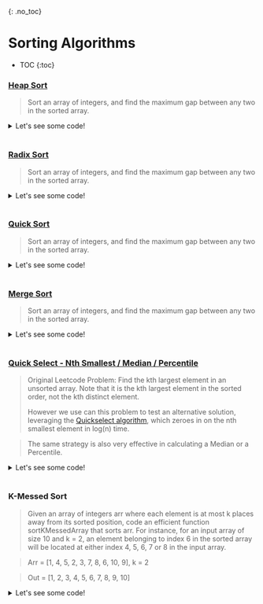 {: .no_toc}
# Sorting Algorithms

- TOC
{:toc}

### [Heap Sort](https://leetcode.com/problems/maximum-gap/)

> Sort an array of integers, and find the maximum gap between any two in the sorted array.

<details><summary markdown="span">Let's see some code!</summary>

```python
class Solution:

    def maximumGap(self, num):
        if len(num) < 2:
            return 0

        num = self.heap_sort(num)
        res = 0
        for i in range(1, len(num)):
            res = max(num[i] - num[i - 1], res)
        return res

    def heap_sort(self, arr):
        def build_heap_at_i(arr, i, size):
            left = i * 2 + 1
            rigt = i * 2 + 2

            biggerChildren = [x for x in [left, rigt] if x <= size and arr[x]> arr[i] ]
            if len(biggerChildren) != 0:
                max_i = max(biggerChildren, key=lambda x: arr[x])

                arr[i], arr[max_i] = arr[max_i], arr[i]
                build_heap_at_i(arr, max_i, size)

        def build_heap(arr):
            size = len(arr)-1
            mid  = int(size/2)
            for i in range(mid,-1,-1):
                build_heap_at_i(arr, i, size)

        def heap_sort(arr):
            size = len(arr)-1
            for i in range(size, -1, -1):
                arr[0], arr[i] = arr[i], arr[0]
                size = size - 1
                build_heap_at_i(arr, 0, size)

        def print_heap(arr,i=0,d=0):
            if i not in range(0, len(arr)):
                return
            l = i*2+1
            r = i*2+2
            print_heap(arr,l,d+1)
            print("   " * d,arr[i])
            print_heap(arr,r,d+1)

        build_heap(arr)
        heap_sort(arr)
        return arr

```

</details>
<BR>


### [Radix Sort](https://leetcode.com/problems/maximum-gap/)

> Sort an array of integers, and find the maximum gap between any two in the sorted array.

<details><summary markdown="span">Let's see some code!</summary>

```python
class Solution:

    def maximumGap(self, num):
        if len(num) < 2:
            return 0

        num = self.radixSort(num)

        res = 0
        for i in range(1, len(num)):
            res = max(num[i] - num[i - 1], res)
        return res

    def radixSort(self, num):
        for i in range(31):
            onebucket = []
            zerobucket = []
            needle = 1 << i
            for j in range(len(num)):
                if num[j] & needle != 0:
                    onebucket.append(num[j])
                else:
                    zerobucket.append(num[j])
            num = []
            num += zerobucket
            num += onebucket
        return num
```

</details>
<BR>

### [Quick Sort](https://leetcode.com/problems/maximum-gap/)

> Sort an array of integers, and find the maximum gap between any two in the sorted array.

<details><summary markdown="span">Let's see some code!</summary>

```python
class Solution:

    def maximumGap(self, num):
        if len(num) < 2:
            return 0

        num = self.qsort(num)

        res = 0
        for i in range(1, len(num)):
            res = max(num[i] - num[i - 1], res)
        return res

    def qsort(self, L):
        if L == []:
            return []

        P = L[0]
        R = L[1:]

        return self.qsort([x for x in R if x< P])+ [P] + self.qsort([x for x in R if x>=P])
```

</details>
<BR>

### [Merge Sort](https://leetcode.com/problems/maximum-gap/)

> Sort an array of integers, and find the maximum gap between any two in the sorted array.

<details><summary markdown="span">Let's see some code!</summary>

```python
```

</details>
<BR>

### [Quick Select - Nth Smallest / Median / Percentile](https://leetcode.com/problems/kth-largest-element-in-an-array/)

> Original Leetcode Problem: Find the kth largest element in an unsorted array. Note that it is the kth largest element in
the sorted order, not the kth distinct element.
> 
> However we use can this problem to test an alternative solution, leveraging the 
> [Quickselect algorithm](https://en.wikipedia.org/wiki/Quickselect), which zeroes in on the nth smallest element in log(n) time. 

> The same strategy is also very effective in calculating a Median or a Percentile.
 
<details><summary markdown="span">Let's see some code!</summary>

```python
class Solution:
    def findKthLargest(self, nums: List[int], k: int) -> int:
        def findnsmallset(arr, n):
            P = arr[len(arr)//2]
            
            smaller = [x for x in arr if x < P]
            equal = [x for x in arr if x == P]
            bigger = [x for x in arr if x > P]
            
            if n < len(smaller):
                return findnsmallset(smaller,n)
            elif n in range(len(smaller), len(smaller)+len(equal)):
                return P
            else:
                return findnsmallset(bigger,n-(len(smaller)+len(equal)))
          
        if len(nums)==1:
            return nums[0]
        if len(nums)==0:
            return -1
        else:
            return findnsmallset(nums,len(nums)-k)
```

```python
        def median(arr):
            m = len(arr)//2
            if len(arr)%2==1: 
                return findnsmallset(arr,m)
            else:
                return (findnsmallset(arr,m) + findnsmallset(arr,m-1))//2
```

</details>
<BR>

### K-Messed Sort

> Given an array of integers arr where each element is at most k places away from its sorted position, code an efficient function sortKMessedArray that sorts arr. For instance, for an input array of size 10 and k = 2, an element belonging to index 6 in the sorted array will be located at either index 4, 5, 6, 7 or 8 in the input array.

> Arr = [1, 4, 5, 2, 3, 7, 8, 6, 10, 9], k = 2 

> Out = [1, 2, 3, 4, 5, 6, 7, 8, 9, 10]

<details><summary markdown="span">Let's see some code!</summary>

Solution using Heaps
```python
import heapq
def sort_k_messed_array(arr, k):
  if k>len(arr):
    return
  
  h = []
  for i in range(k):
    heapq.heappush(h, arr[i])

  res = []
  for i in range(k, len(arr)):
    heapq.heappush(h, arr[i])
    res.append(heapq.heappop(h))
  
  while h:
    res.append(heapq.heappop(h))
    
  return res
  
  # Correctness Check
  # 1, 4
  # 1, 4, 5   H = [1]
  # 4, 5, 2   H = [2]  
```

Solution Using Insertion Sort. To be reviewed.
```python
def insertionSort(A, size):
    i, key, j = 0, 0, 0
    for i in range(size):
        key = A[i]
        j = i-1

        # Move elements of A[0..i-1], that are
        # greater than key, to one position
        # ahead of their current position.
        # This loop will run at most k times
        while j >= 0 and A[j] > key:
            A[j + 1] = A[j]
            j = j - 1
        A[j + 1] = key
```
</details>
<BR>